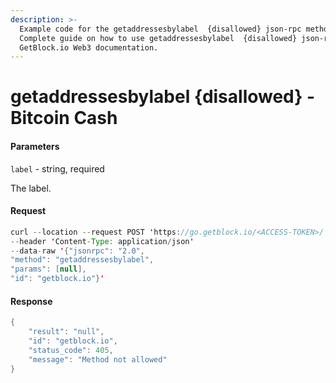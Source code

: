 ```yaml
---
description: >-
  Example code for the getaddressesbylabel  {disallowed} json-rpc method.
  Сomplete guide on how to use getaddressesbylabel  {disallowed} json-rpc in
  GetBlock.io Web3 documentation.
---
```


# getaddressesbylabel {disallowed} - Bitcoin Cash

#### Parameters

`label` - string, required

The label.

#### Request

```java
curl --location --request POST 'https://go.getblock.io/<ACCESS-TOKEN>/' 
--header 'Content-Type: application/json' 
--data-raw '{"jsonrpc": "2.0",
"method": "getaddressesbylabel",
"params": [null],
"id": "getblock.io"}'
```

#### Response

```java
{
    "result": "null",
    "id": "getblock.io",
    "status_code": 405,
    "message": "Method not allowed"
}
```
